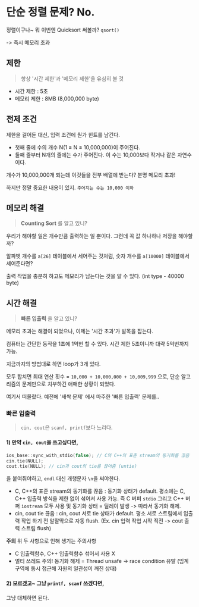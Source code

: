 # 단순 정렬 문제? No.

정렬이구나~ 뭐 이번엔 Quicksort 써볼까? `qsort()`

-> 즉시 메모리 초과

## 제한

> 항상 '시간 제한'과 '메모리 제한'을 유심히 볼 것

- 시간 제한 : 5초
- 메모리 제한 : 8MB (8,000,000 byte)

## 전제 조건

제한을 걸어둔 대신, 입력 조건에 뭔가 힌트를 남긴다.

- 첫째 줄에 수의 개수 N(1 ≤ N ≤ 10,000,000)이 주어진다.
- 둘째 줄부터 N개의 줄에는 수가 주어진다. 이 수는 10,000보다 작거나 같은 자연수이다.

개수가 10,000,000개 되는데 이것들을 전부 배열에 받는다? 분명 메모리 초과!

하지만 정말 중요한 내용이 있지. `주어지는 수는 10,000 이하` 

## 메모리 해결

> **Counting Sort** 를 알고 있니?

우리가 해야할 일은 개수만큼 출력하는 일 뿐이다. 그런데 꼭 값 하나하나 저장을 해야할까?

알파벳 개수를 `a[26]` 테이블에서 세어주는 것처럼, 숫자 개수를 `a[10000]` 테이블에서 세어준다면?

출력 작업을 충분히 하고도 메모리가 남는다는 것을 알 수 있다. (int type - 40000 byte)

## 시간 해결

> **빠른 입출력** 을 알고 있니?

메모리 초과는 해결이 되었으나, 이제는 '시간 초과'가 발목을 잡는다.

컴퓨터는 간단한 동작을 1초에 1억번 할 수 있다. 시간 제한 5초이니까 대략 5억번까지 가능.

지금까지의 방법대로 하면 loop가 3개 있다.

모두 합치면 최대 연산 횟수 = `10,000 + 10,000,000 + 10,009,999` 으로, 
단순 알고리즘의 문제만으로 치부하긴 애매한 상황이 되었다.

여기서 떠올랐다. 예전에 '새싹 문제' 에서 마주한 '빠른 입출력' 문제를..

### 빠른 입출력

> `cin, cout`은 `scanf, printf`보다 느리다.

#### 1) 만약 `cin, cout`을 쓰고싶다면,
```cpp
ios_base::sync_with_stdio(false); // C와 C++의 표준 stream의 동기화를 끊음
cin.tie(NULL); 
cout.tie(NULL); // cin과 cout의 tie를 끊어줌 (untie)
```
을 붙여줘야하고, `endl` 대신 개행문자 `\n`을 써야한다.

- C, C++의 표준 stream의 동기화를 끊음 : 동기화 상태가 default. 평소에는 C, C++ 입출력 방식을 제한 없이
 섞어서 사용 가능. 즉 C 버퍼 `stdio` 그리고 C++ 버퍼 `iostream` 모두 사용 및 동기화 상태 = 딜레이 발생 -> 따라서 동기화 해제.
- cin, cout tie 끊음 : cin, cout 서로 tie 상태가 default. 평소 서로 스트림에서 입출력 작업 하기 전 알잘딱으로
자동 flush. (Ex. cin 입력 작업 시작 직전 -> cout 출력 스트림 flush)

**주의**
위 두 사항으로 인해 생기는 주의사항
- C 입출력함수, C++ 입출력함수 섞어서 사용 X
- 멀티 쓰레드 주의! 동기화 해제 = Thread unsafe -> race condition 유발 (임계 구역에 동시 접근해 자원의 일관성이 깨진 상태)

#### 2) 모르겠고~ 그냥 `printf, scanf` 쓰겠다면,

그냥 대체하면 된다.
